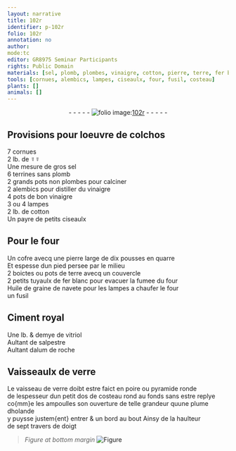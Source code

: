 ```yaml
---
layout: narrative
title: 102r
identifier: p-102r
folio: 102r
annotation: no
author:
mode:tc
editor: GR8975 Seminar Participants
rights: Public Domain
materials: [sel, plomb, plombes, vinaigre, cotton, pierre, terre, fer blanc, Huile de graine de navete, Ciment royal, vitriol, salpestre, alum de roche, verre, plume dholande]
tools: [cornues, alembics, lampes, ciseaulx, four, fusil, costeau]
plants: []
animals: []
---
```


<div class="folio" align="center">- - - - - <a href="http://gallica.bnf.fr/ark:/12148/btv1b10500001g/f209.image" target="_blank"><img src="https://cu-mkp.github.io/2017-workshop-edition/assets/photo-icon.png" alt="folio image: " style="display:inline-block; margin-bottom:-3px;"/>102r</a> - - - - - </div>  
  

## Provisions pour loeuvre de colchos

 
7 <span class="tl">cornues</span><br/> 2 lb. de ☿☿<br/> Une mesure de gros <span class="m">sel</span><br/> 6 terrines sans <span class="m">plomb</span><br/> 2 grands pots non <span class="m">plombes</span> pour calciner<br/> 2 <span class="tl">alembics</span> pour distiller du <span class="m">vinaigre</span><br/> 4 pots de bon <span class="m">vinaigre</span><br/> 3 ou 4 <span class="tl">lampes</span><br/> 2 lb. de <span class="m">cotton</span><br/> Un payre de petits <span class="tl">ciseaulx</span>
 
 
  

## Pour le <span class="tl">four</span>

 
Un cofre avecq une <span class="m">pierre</span> large de dix pousses en quarre<br/> Et espesse dun pied persee par le milieu<br/> 2 boictes ou pots de <span class="m">terre</span> avecq un couvercle<br/> 2 petits tuyaulx de <span class="m">fer blanc</span> pour evacuer la fumee du <span class="tl">four</span><br/> <span class="m">Huile de graine de navete</span> pour les lampes a chaufer le <span class="tl">four</span><br/> un <span class="tl">fusil</span>
 
 
  

## <span class="m">Ciment royal</span>

 
Une lb. & demye de <span class="m">vitriol</span><br/> Aultant de <span class="m">salpestre</span><br/> Aultant d<span class="m">alum de roche</span>
 
 
  

## Vaisseaulx de <span class="m">verre</span>

 
Le vaisseau de <span class="m">verre</span> doibt estre faict en poire ou pyramide ronde<br/> de lespesseur dun petit dos de <span class="tl">costeau</span> rond au fonds sans estre replye<br/> co{mm}e les ampoulles son ouverture de telle grandeur quune <span class="m">plume d<span class="pl">holande</span></span><br/> y puysse justem{ent} entrer & un bord au bout Ainsy de la haulteur<br/> de sept travers de doigt 
> *Figure*
> *at bottom margin*
> <a href="https://drive.google.com/open?id=0B9-oNrvWdlO5MVhNYTRzOXJzR2M" target="_blank"><img src="https://cu-mkp.github.io/GR8975-edition/assets/photo-icon.png" alt="Figure" style="display:inline-block; margin-bottom:-3px;"/></a>
 
 
